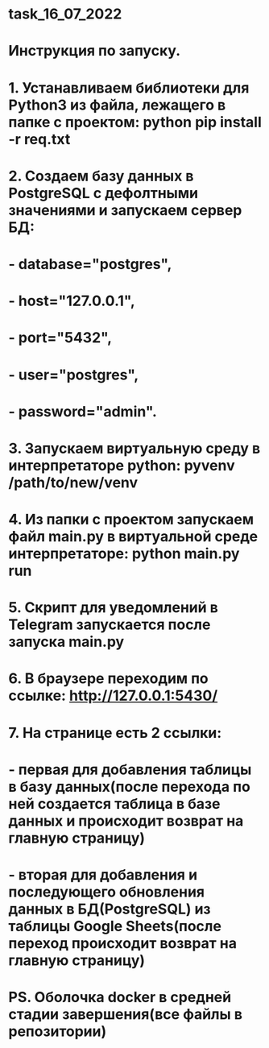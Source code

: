 # task_16_07_2022
# Инструкция по запуску.
#
# 1. Устанавливаем библиотеки для Python3 из файла, лежащего в папке с проектом: python pip install -r req.txt
# 2. Создаем базу данных в PostgreSQL с дефолтными значениями и запускаем сервер БД:
#   - database="postgres",
#   - host="127.0.0.1",
#   - port="5432",
#   - user="postgres",
#   - password="admin".
# 3. Запускаем виртуальную среду в интерпретаторе python: pyvenv /path/to/new/venv
# 4. Из папки с проектом запускаем файл __main__.py в виртуальной среде интерпретаторе: python __main__.py run
# 5. Скрипт для уведомлений в Telegram запускается после запуска __main__.py 
# 6. В браузере переходим по ссылке: http://127.0.0.1:5430/
# 7. На странице есть 2 ссылки:
#   - первая для добавления таблицы в базу данных(после перехода по ней создается таблица в базе данных и происходит возврат на главную страницу)
#   - вторая для добавления и последующего обновления данных в БД(PostgreSQL) из таблицы Google Sheets(после переход происходит возврат на главную страницу)
# 
# PS. Оболочка docker в средней стадии завершения(все файлы в репозитории)
